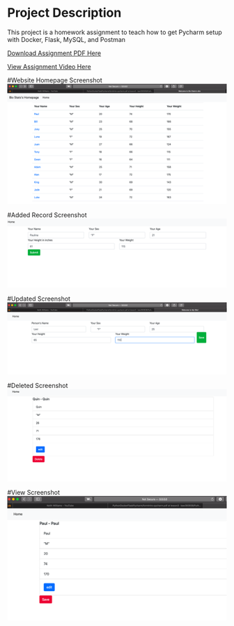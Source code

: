 # Project Description
This project is a homework assignment to teach how to get Pycharm setup with Docker, Flask, MySQL, and Postman

[Download Assignment PDF Here](PPFSQL-Homework.pdf)

[View Assignment Video Here](https://youtu.be/QbMWNgrfAFg)

#Website Homepage Screenshot 
![pycharm_data_query](screenshots/Homepage.png)

#Added Record Screenshot 
![pycharm_data_query](screenshots/Added.png)

#Updated Screenshot 
![pycharm_data_query](screenshots/Updated.png)

#Deleted Screenshot 
![pycharm_data_query](screenshots/Deleted.png)

#View Screenshot 
![pycharm_data_query](screenshots/View.png)
